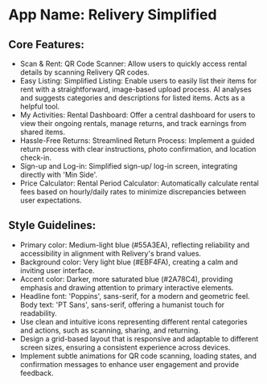 # **App Name**: Relivery Simplified

## Core Features:

- Scan & Rent: QR Code Scanner: Allow users to quickly access rental details by scanning Relivery QR codes.
- Easy Listing: Simplified Listing: Enable users to easily list their items for rent with a straightforward, image-based upload process. AI analyses and suggests categories and descriptions for listed items. Acts as a helpful tool.
- My Activities: Rental Dashboard: Offer a central dashboard for users to view their ongoing rentals, manage returns, and track earnings from shared items.
- Hassle-Free Returns: Streamlined Return Process: Implement a guided return process with clear instructions, photo confirmation, and location check-in.
- Sign-up and Log-in: Simplified sign-up/ log-in screen, integrating directly with 'Min Side'.
- Price Calculator: Rental Period Calculator: Automatically calculate rental fees based on hourly/daily rates to minimize discrepancies between user expectations.

## Style Guidelines:

- Primary color: Medium-light blue (#55A3EA), reflecting reliability and accessibility in alignment with Relivery's brand values.
- Background color: Very light blue (#EBF4FA), creating a calm and inviting user interface.
- Accent color: Darker, more saturated blue (#2A78C4), providing emphasis and drawing attention to primary interactive elements.
- Headline font: 'Poppins', sans-serif, for a modern and geometric feel. Body text: 'PT Sans', sans-serif, offering a humanist touch for readability.
- Use clean and intuitive icons representing different rental categories and actions, such as scanning, sharing, and returning.
- Design a grid-based layout that is responsive and adaptable to different screen sizes, ensuring a consistent experience across devices.
- Implement subtle animations for QR code scanning, loading states, and confirmation messages to enhance user engagement and provide feedback.